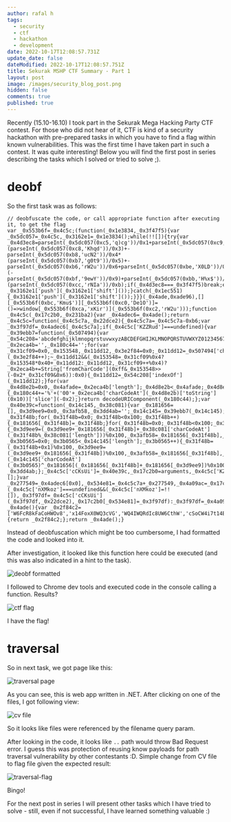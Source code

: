```yaml
---
author: rafal h
tags:
  - security
  - ctf
  - hackathon
  - development
date: 2022-10-17T12:08:57.731Z
update_date: false
dateModified: 2022-10-17T12:08:57.751Z
title: Sekurak MSHP CTF Summary - Part 1
layout: post
image: /images/security_blog_post.png
hidden: false
comments: true
published: true
---
```

Recently (15.10-16.10) I took part in the Sekurak Mega Hacking Party CTF contest. For those who did not hear of it, CTF is kind of a security hackathon with pre-prepared tasks in which you have to find a flag within known vulnerabilities. This was the first time I have taken part in such a contest. It was quite interesting! Below you will find the first post in series describing the tasks which I solved or tried to solve ;).

# **d﻿eobf**

So the first task was as follows: 

```
// deobfuscate the code, or call appropriate function after executing it, to get the flag
var _0x553b6f=_0x4c5c;(function(_0x1e3834,_0x3f47f5){var _0x5dc057=_0x4c5c,_0x3162e1=_0x1e3834();while(!![]){try{var _0x4d3ec8=parseInt(_0x5dc057(0xc5,'q)cg'))/0x1+parseInt(_0x5dc057(0xc9,'rLxo'))/0x2*(parseInt(_0x5dc057(0xc8,'Khqd'))/0x3)+-parseInt(_0x5dc057(0xb8,'ucN2'))/0x4*(parseInt(_0x5dc057(0xb7,'g0t9'))/0x5)+-parseInt(_0x5dc057(0xb6,'rW2u'))/0x6+parseInt(_0x5dc057(0xbe,'X0LD'))/0x7+parseInt(_0x5dc057(0xba,'KPPr'))/0x8*(-parseInt(_0x5dc057(0xbf,'9ewY'))/0x9)+parseInt(_0x5dc057(0xbb,'H%x$'))/0xa*(parseInt(_0x5dc057(0xcc,'rNIa'))/0xb);if(_0x4d3ec8===_0x3f47f5)break;else _0x3162e1['push'](_0x3162e1['shift']());}catch(_0x1ec551){_0x3162e1['push'](_0x3162e1['shift']());}}}(_0x4ade,0xade96),[][_0x553b6f(0xbc,'Kmu$')][_0x553b6f(0xc0,'De1O')]=()=>window[_0x553b6f(0xca,'xKir')](_0x553b6f(0xc2,'rW2u')));function _0x4c5c(_0x17c2b0,_0x231ba2){var _0x4adec6=_0x4ade();return _0x4c5c=function(_0x4c5c7a,_0x22dce2){_0x4c5c7a=_0x4c5c7a-0xb6;var _0x3f97df=_0x4adec6[_0x4c5c7a];if(_0x4c5c['KZZRud']===undefined){var _0x39ebb7=function(_0x507494){var _0x54c208='abcdefghijklmnopqrstuvwxyzABCDEFGHIJKLMNOPQRSTUVWXYZ0123456789+/=';var _0x2eca4b='',_0x180c44='';for(var _0x31cf09=0x0,_0x153548,_0x11dd12,_0x3e2f84=0x0;_0x11dd12=_0x507494['charAt'](_0x3e2f84++);~_0x11dd12&&(_0x153548=_0x31cf09%0x4?_0x153548*0x40+_0x11dd12:_0x11dd12,_0x31cf09++%0x4)?_0x2eca4b+=String['fromCharCode'](0xff&_0x153548>>(-0x2*_0x31cf09&0x6)):0x0){_0x11dd12=_0x54c208['indexOf'](_0x11dd12);}for(var _0x4d8e2b=0x0,_0x4afade=_0x2eca4b['length'];_0x4d8e2b<_0x4afade;_0x4d8e2b++){_0x180c44+='%'+('00'+_0x2eca4b['charCodeAt'](_0x4d8e2b)['toString'](0x10))['slice'](-0x2);}return decodeURIComponent(_0x180c44);};var _0x40e39c=function(_0x14c145,_0x38c081){var _0x181656=[],_0x3d9ee9=0x0,_0x3afb58,_0x3dd4ab='';_0x14c145=_0x39ebb7(_0x14c145);var _0x31f48b;for(_0x31f48b=0x0;_0x31f48b<0x100;_0x31f48b++){_0x181656[_0x31f48b]=_0x31f48b;}for(_0x31f48b=0x0;_0x31f48b<0x100;_0x31f48b++){_0x3d9ee9=(_0x3d9ee9+_0x181656[_0x31f48b]+_0x38c081['charCodeAt'](_0x31f48b%_0x38c081['length']))%0x100,_0x3afb58=_0x181656[_0x31f48b],_0x181656[_0x31f48b]=_0x181656[_0x3d9ee9],_0x181656[_0x3d9ee9]=_0x3afb58;}_0x31f48b=0x0,_0x3d9ee9=0x0;for(var _0x3b0565=0x0;_0x3b0565<_0x14c145['length'];_0x3b0565++){_0x31f48b=(_0x31f48b+0x1)%0x100,_0x3d9ee9=(_0x3d9ee9+_0x181656[_0x31f48b])%0x100,_0x3afb58=_0x181656[_0x31f48b],_0x181656[_0x31f48b]=_0x181656[_0x3d9ee9],_0x181656[_0x3d9ee9]=_0x3afb58,_0x3dd4ab+=String['fromCharCode'](_0x14c145['charCodeAt'](_0x3b0565)^_0x181656[(_0x181656[_0x31f48b]+_0x181656[_0x3d9ee9])%0x100]);}return _0x3dd4ab;};_0x4c5c['cCKsUi']=_0x40e39c,_0x17c2b0=arguments,_0x4c5c['KZZRud']=!![];}var _0x277549=_0x4adec6[0x0],_0x534e81=_0x4c5c7a+_0x277549,_0x4a09ac=_0x17c2b0[_0x534e81];return!_0x4a09ac?(_0x4c5c['nXMkoz']===undefined&&(_0x4c5c['nXMkoz']=!![]),_0x3f97df=_0x4c5c['cCKsUi'](_0x3f97df,_0x22dce2),_0x17c2b0[_0x534e81]=_0x3f97df):_0x3f97df=_0x4a09ac,_0x3f97df;},_0x4c5c(_0x17c2b0,_0x231ba2);}function _0x4ade(){var _0x2f84c2=['W6FcR8kFaCoHWOv8','x14FoxX0WQ3cVG','WQ4IWQRdIc8UW6CthW','cSoCW4i7t14EWPeKWQKBW6dcMW','vmoVja7cUSo+vb7dGhfRWRK','W6qpbriGWPCga8k9WRBcJrmz','dwvRW4xcHW','DSokWO3dNrekW4/cRa','WRDDWPSZc8oOW6ldV8kJrN1beComsXbiimosW53cHmoEe8kMea','W5/dImo/WPxcUCoxjmo9ehD6Bmou','W6FcU8obWPNdNCkiW7RcKCokE0xcRG','W5ldGSkbAZy/WQvyqrOGW4S','WOJcPaHrW7m/WPRcJIxdUr3dSa','gqrMsCkWWR3cNKyN','W6hdMxxcQ14qW5Pl','jxxcLCk+grNcGsmTW4PlDa','tq/cNWJcTq','cmk+W5hcL8o2WPxcOKtdSLZcSbi','WRDrW4VcImkwbmo2ySolq0ym','W4a7W65uuCkMWRNdGCkguwz6hW','fmo+q8kSW7dcLxdcKea','DmogW5NcUWGEW6/cTZi1','i8kxzmormmkyWRD1'];_0x4ade=function(){return _0x2f84c2;};return _0x4ade();}
```

Instead of deobfuscation which might be too cumbersome, I had formatted the code and looked into it.

After investigation, it looked like this function here could be executed (and this was also indicated in a hint to the task).

<div class="image"><img src="/images/screenshot-2022-10-17-at-14.28.51.png" alt="deobf formatted" title="deobf code formatted"  /> </div>

I﻿ followed to Chrome dev tools and executed code in the console calling a function. Results? 

<div class="image"><img src="/images/screenshot-2022-10-17-at-14.40.10.png" alt="ctf flag" title="ctf flag"/> </div>

I﻿ have the flag!

# **traversal**

S﻿o in next task, we got page like this:

<div class="image"><img src="/images/screencapture-172-105-146-185-1337-2022-10-17-14_52_21.png" alt="traversal page" title="traversal page"  /> </div>

A﻿s you can see, this is web app written in .NET. After clicking on one of the files, I got following view: 

<div class="image"><img src="/images/screenshot-2022-10-17-at-14.52.39.png" alt="cv file" title="cv file"   /> </div>

So it looks like files were referenced by the filename query param.

After looking in the code, it looks like `..` path would throw Bad Request error. I guess this was protection of reusing know payloads for path traversal vulnerability by other contestants :D. Simple change from CV file to flag file given the expected result:

<div class="image"><img src="/images/screenshot-2022-10-17-at-14.52.56.png" alt="traversal-flag" title="traversal-flag"  /> </div>

B﻿ingo! 

F﻿or the next post in series I will present other tasks which I have tried to solve - still, even if not successful, I have learned something valuable :)